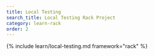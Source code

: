 ```yaml
---
title: Local Testing
search_title: Local Testing Rack Project
category: learn-rack
order: 2
---
```


{% include learn/local-testing.md framework="rack" %}
